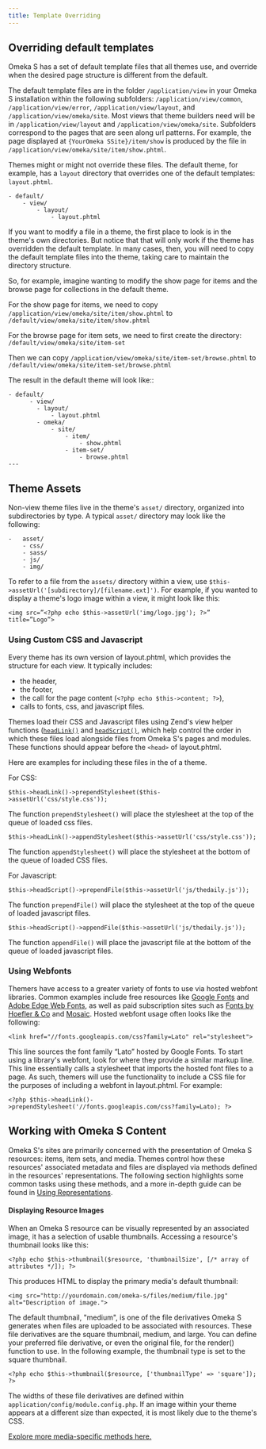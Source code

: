 ```yaml
---
title: Template Overriding
---
```


## Overriding default templates

Omeka S has a set of default template files that all themes use, and override when the desired page structure is different from the default.

The default template files are in the folder `/application/view` in your Omeka S installation within the following subfolders: `/application/view/common`, `/application/view/error`, `/application/view/layout`, and `/application/view/omeka/site`. Most views that theme builders need will be in `/application/view/layout` and `/application/view/omeka/site`. Subfolders correspond to the pages that are seen along url patterns. For example, the page displayed at `{YourOmeka SSite}/item/show` is produced by the file in `/application/view/omeka/site/item/show.phtml`.

Themes might or might not override these files. The default theme, for example, has a `layout` directory that overrides one of the default templates: `layout.phtml`.

```
- default/
    - view/
        - layout/
            - layout.phtml
```

If you want to modify a file in a theme, the first place to look is in the theme's own directories. But notice that that will only work if the theme has overridden the default template. In many cases, then, you will need to copy the default template files into the theme, taking care to maintain the directory structure.

So, for example, imagine wanting to modify the show page for items and the browse page for collections in the default theme.

For the show page for items, we need to copy `/application/view/omeka/site/item/show.phtml` 
to `/default/view/omeka/site/item/show.phtml`

For the browse page for item sets, we need to first create the directory: `/default/view/omeka/site/item-set`

Then we can copy `/application/view/omeka/site/item-set/browse.phtml` 
to `/default/view/omeka/site/item-set/browse.phtml`

The result in the default theme will look like::

```
- default/
      - view/
        - layout/
            - layout.phtml
        - omeka/
            - site/
                - item/
                    - show.phtml
                - item-set/
                    - browse.phtml
---
```

## Theme Assets

Non-view theme files live in the theme's `asset/` directory, organized into subdirectories by type. A typical `asset/` directory may look like the following:

  
```
-   asset/
    - css/
    - sass/
    - js/
    - img/
```

  
To refer to a file from the `assets/` directory within a view, use `$this->assetUrl('[subdirectory]/[filename.ext]')`. For example, if you wanted to display a theme's logo image within a view, it might look like this:

`<img src=”<?php echo $this->assetUrl('img/logo.jpg'); ?>” title=”Logo”>`

### Using Custom CSS and Javascript

Every theme has its own version of layout.phtml, which provides the structure for each view. It typically includes:

-   the header,
-   the footer,
-   the call for the page content (`<?php echo $this->content; ?>`),
-   calls to fonts, css, and javascript files.

Themes load their CSS and Javascript files using Zend's view helper functions ([`headLink()`](https://docs.zendframework.com/zend-view/helpers/head-link/) and [`headScript()`](https://docs.zendframework.com/zend-view/helpers/head-script/), which help control the order in which these files load alongside files from Omeka S's pages and  modules. These functions should appear before the `<head>` of layout.phtml.

Here are examples for including these files in the <head> of a theme.

For CSS:

`$this->headLink()->prependStylesheet($this->assetUrl('css/style.css'));`

The function `prependStylesheet()` will place the stylesheet at the top of the queue of loaded css files.

`$this->headLink()->appendStylesheet($this->assetUrl('css/style.css'));`

The function `appendStylesheet()` will place the stylesheet at the bottom of the queue of loaded CSS files.

For Javascript:

`$this->headScript()->prependFile($this->assetUrl('js/thedaily.js'));`

The function `prependFile()` will place the stylesheet at the top of the queue of loaded javascript files.

`$this->headScript()->appendFile($this->assetUrl('js/thedaily.js'));`

The function `appendFile()` will place the javascript file at the bottom of the queue of loaded javascript files.

### Using Webfonts

Themers have access to a greater variety of fonts to use via hosted webfont libraries. Common examples include free resources like [Google Fonts](https://fonts.google.com) and [Adobe Edge Web Fonts](https://edgewebfonts.adobe.com/), as well as paid subscription sites such as [Fonts by Hoefler & Co](https://www.typography.com/webfonts/) and [Mosaic](https://www.monotype.com/fonts/mosaic). Hosted webfont usage often looks like the following:

`<link href="//fonts.googleapis.com/css?family=Lato" rel="stylesheet">`

This line sources the font family “Lato” hosted by Google Fonts. To start using a library's webfont, look for where they provide a similar markup line. This line essentially calls a stylesheet that imports the hosted font files to a page. As such, themers will use the functionality to include a CSS file for the purposes of including a webfont in layout.phtml. For example:

`<?php $this->headLink()->prependStylesheet('//fonts.googleapis.com/css?family=Lato); ?>`

## Working with Omeka S Content

Omeka S's sites are primarily concerned with the presentation of Omeka S resources: items, item sets, and media. Themes control how these resources' associated metadata and files are displayed via methods defined in the resources' representations. The following section highlights some common tasks using these methods, and a more in-depth guide can be found in [Using Representations](https://omeka.org/s/docs/developer/key_concepts/representations/#using-representations).

#### Displaying Resource Images

When an Omeka S resource can be visually represented by an associated image, it has a selection of usable thumbnails. Accessing a resource's thumbnail looks like this:

`<?php echo $this->thumbnail($resource, 'thumbnailSize', [/* array of attributes */]); ?>`

This produces HTML to display the primary media's default thumbnail:

`<img src="http://yourdomain.com/omeka-s/files/medium/file.jpg" alt="Description of image.">`

The default thumbnail, "medium", is one of the file derivatives Omeka S generates when files are uploaded to be associated with resources. These file derivatives are the square thumbnail, medium, and large. You can define your preferred file derivative, or even the original file, for the render() function to use. In the following example, the thumbnail type is set to the square thumbnail.

`<?php echo $this->thumbnail($resource, ['thumbnailType' => 'square']); ?>`

The widths of these file derivatives are defined within `application/config/module.config.php`. If an image within your theme appears at a different size than expected, it is most likely due to the theme's CSS.

[Explore more media-specific methods here.](https://omeka.org/s/docs/developer/key_concepts/representations/#media-specific-methods)

